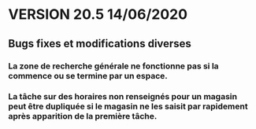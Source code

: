 <div class="releaseNotesVersion">
<div class="titreEtDate"><h1>VERSION 20.5 <span class="date-release">14/06/2020</span></h1></div>
<div class="releasesImportantes">
</div>
<h2>Bugs fixes et modifications diverses</h2>
<div class="bugsEtMod">
<div class="correctionsOuMod">
<div class="titre"><h3>La zone de recherche générale ne fonctionne pas si la commence ou se termine par un espace.</h3></div>
</div>
<div class="correctionsOuMod">
<div class="titre"><h3>La tâche sur des horaires non renseignés pour un magasin peut être dupliquée si le magasin ne les saisit par rapidement après apparition de la première tâche.</h3></div>
</div>
</div>
</div>

